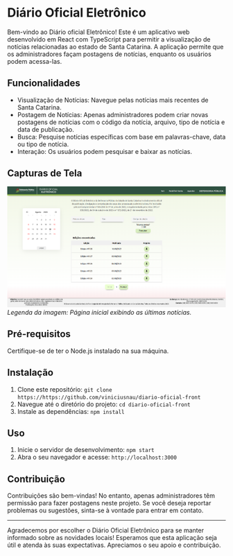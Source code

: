 # Diário Oficial Eletrônico

Bem-vindo ao Diário oficial Eletrônico! Este é um aplicativo web desenvolvido em React com TypeScript para permitir a visualização de notícias relacionadas ao estado de Santa Catarina. A aplicação permite que os administradores façam postagens de notícias, enquanto os usuários podem acessa-las.

## Funcionalidades

- Visualização de Notícias: Navegue pelas notícias mais recentes de Santa Catarina.
- Postagem de Notícias: Apenas administradores podem criar novas postagens de notícias com o código da notícia, arquivo, tipo de notícia e data de publicação.
- Busca: Pesquise notícias específicas com base em palavras-chave, data ou tipo de notícia.
- Interação: Os usuários podem pesquisar e baixar as notícias.

## Capturas de Tela

![Captura de Tela](./src/Assets/home-screenshot.png)
_Legenda da imagem: Página inicial exibindo as últimas notícias._

## Pré-requisitos

Certifique-se de ter o Node.js instalado na sua máquina.

## Instalação

1. Clone este repositório: `git clone https://https://github.com/viniciusnau/diario-oficial-front`
2. Navegue até o diretório do projeto: `cd diario-oficial-front`
3. Instale as dependências: `npm install`

## Uso

1. Inicie o servidor de desenvolvimento: `npm start`
2. Abra o seu navegador e acesse: `http://localhost:3000`

## Contribuição

Contribuições são bem-vindas! No entanto, apenas administradores têm permissão para fazer postagens neste projeto. Se você deseja reportar problemas ou sugestões, sinta-se à vontade para entrar em contato.

---

Agradecemos por escolher o Diário Oficial Eletrônico para se manter informado sobre as novidades locais! Esperamos que esta aplicação seja útil e atenda às suas expectativas. Apreciamos o seu apoio e contribuição.
